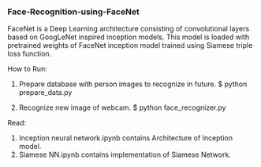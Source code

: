 ### Face-Recognition-using-FaceNet
FaceNet is a Deep Learning architecture consisting of convolutional layers based on GoogLeNet inspired inception models.
This model is loaded with pretrained weights of FaceNet inception model trained using Siamese triple loss function.

How to Run: 
1. Prepare database with person images to recognize in future.
$ python prepare_data.py

2. Recognize new image of webcam.
$ python face_recognizer.py

Read:
1. Inception neural network.ipynb contains Architecture of Inception model.
2. Siamese NN.ipynb contains implementation of Siamese Network.


